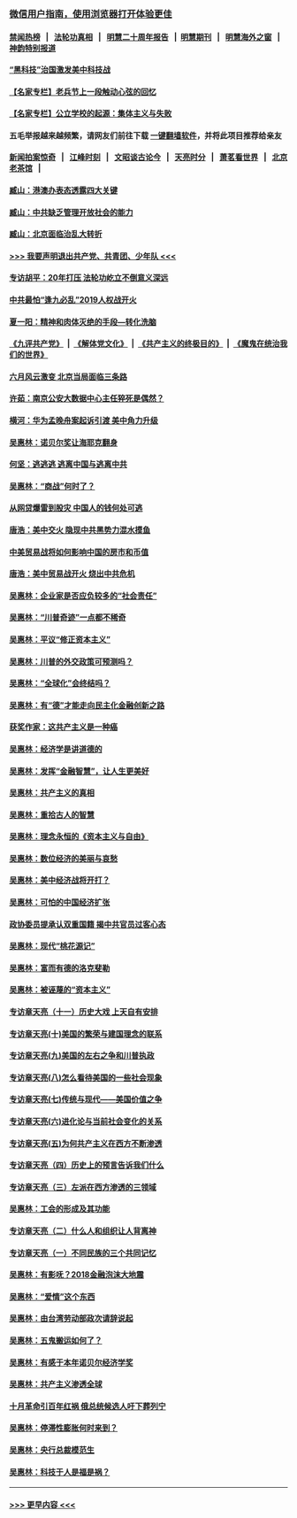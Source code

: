 ### [微信用户指南，使用浏览器打开体验更佳](https://github.com/gfw-breaker/banned-news1/blob/master/indexes/wechat-guide.md?t=0)
#### [禁闻热榜](热点新闻.md?t=0)  &nbsp;&nbsp;|&nbsp;&nbsp; [法轮功真相](https://github.com/gfw-breaker/truth/blob/master/README.md?t=0) &nbsp;&nbsp;|&nbsp;&nbsp; [明慧二十周年报告](https://github.com/gfw-breaker/mh-reports/blob/master/README.md?t=0) &nbsp;&nbsp;|&nbsp;&nbsp;[明慧期刊](https://github.com/gfw-breaker/mh-qikan) &nbsp;&nbsp;|&nbsp;&nbsp; [明慧海外之窗](https://github.com/gfw-breaker/mh-news/blob/master/README.md?t=0) &nbsp;&nbsp;|&nbsp;&nbsp; [神韵特别报道](https://github.com/gfw-breaker/mh-news/blob/master/shenyun.md?t=0)
#### [“黑科技”治国激发美中科技战](../pages/nsc423/n11638056.md?t=02030933) 
#### [【名家专栏】老兵节上一段触动心弦的回忆](../pages/nsc423/n11646016.md?t=02030933) 
#### [【名家专栏】公立学校的起源：集体主义与失败](../pages/nsc423/n11601833.md?t=02030933) 
#### 五毛举报越来越频繁，请网友们前往下载 [一键翻墙软件](https://github.com/gfw-breaker/ssr-accounts)，并将此项目推荐给亲友
#### [新闻拍案惊奇](https://github.com/gfw-breaker/banned-news1/blob/master/pages/link4.md) &nbsp;&nbsp;|&nbsp;&nbsp; [江峰时刻](https://github.com/gfw-breaker/banned-news1/blob/master/pages/link4.md) &nbsp;&nbsp;|&nbsp;&nbsp; [文昭谈古论今](https://github.com/gfw-breaker/banned-news1/blob/master/pages/link4.md) &nbsp;&nbsp;|&nbsp;&nbsp; [天亮时分](https://github.com/gfw-breaker/banned-news1/blob/master/pages/link4.md) &nbsp;&nbsp;|&nbsp;&nbsp; [萧茗看世界](https://github.com/gfw-breaker/banned-news1/blob/master/pages/link4.md) &nbsp;&nbsp;|&nbsp;&nbsp; [北京老茶馆](https://github.com/gfw-breaker/banned-news1/blob/master/pages/link4.md) &nbsp;&nbsp;|&nbsp;&nbsp; 
#### [臧山：港澳办表态透露四大关键](../pages/nsc423/n11421628.md?t=02030933) 
#### [臧山：中共缺乏管理开放社会的能力](../pages/nsc423/n11407457.md?t=02030933) 
#### [臧山：北京面临治乱大转折](../pages/nsc423/n11406895.md?t=02030933) 
#### [>>> 我要声明退出共产党、共青团、少年队 <<<](https://github.com/begood0513/goodnews/blob/master/quit/letter.md) 
#### [专访胡平：20年打压 法轮功屹立不倒意义深远](../pages/nsc423/n11398800.md?t=02030933) 
#### [中共最怕“逢九必乱”2019人权战开火](../pages/nsc423/n11385248.md?t=02030933) 
#### [夏一阳：精神和肉体灭绝的手段—转化洗脑](../pages/nsc423/n11368250.md?t=02030933) 
#### [《九评共产党》](https://github.com/begood0513/9ping.md/blob/master/README.md) &nbsp;|&nbsp; [《解体党文化》](../../../../jtdwh.md/blob/master/README.md)  &nbsp;|&nbsp; [《共产主义的终极目的》](../../../../gczydzjmd.md/blob/master/README.md) &nbsp;|&nbsp; [《魔鬼在统治我们的世界》](../../../../mgztzwmdsj.md/blob/master/README.md) 
#### [六月风云激变 北京当局面临三条路](../pages/nsc423/n11313668.md?t=02030933) 
#### [许茹：南京公安大数据中心主任猝死是偶然？](../pages/nsc423/n11064744.md?t=02030933) 
#### [横河：华为孟晚舟案起诉引渡 美中角力升级](../pages/nsc423/n11027230.md?t=02030933) 
#### [吴惠林：诺贝尔奖让海耶克翻身](../pages/nsc423/n10890049.md?t=02030933) 
#### [何坚：逃逃逃 逃离中国与逃离中共](../pages/nsc423/n10592891.md?t=02030933) 
#### [吴惠林：“商战”何时了？](../pages/nsc423/n10573558.md?t=02030933) 
#### [从网贷爆雷到股灾 中国人的钱何处可逃](../pages/nsc423/n10572800.md?t=02030933) 
#### [唐浩：美中交火 隐现中共黑势力混水摸鱼](../pages/nsc423/n10544040.md?t=02030933) 
#### [中美贸易战将如何影响中国的房市和币值](../pages/nsc423/n10543697.md?t=02030933) 
#### [唐浩：美中贸易战开火 烧出中共危机](../pages/nsc423/n10540126.md?t=02030933) 
#### [吴惠林：企业家是否应负较多的“社会责任”](../pages/nsc423/n10535022.md?t=02030933) 
#### [吴惠林：“川普奇迹”一点都不稀奇](../pages/nsc423/n10512808.md?t=02030933) 
#### [吴惠林：平议“修正资本主义”](../pages/nsc423/n10495724.md?t=02030933) 
#### [吴惠林：川普的外交政策可预测吗？](../pages/nsc423/n10462387.md?t=02030933) 
#### [吴惠林：“全球化”会终结吗？](../pages/nsc423/n10452838.md?t=02030933) 
#### [吴惠林：有“德”才能走向民主化金融创新之路](../pages/nsc423/n10432292.md?t=02030933) 
#### [获奖作家：这共产主义是一种癌](../pages/nsc423/n10431541.md?t=02030933) 
#### [吴惠林：经济学是讲道德的](../pages/nsc423/n10398014.md?t=02030933) 
#### [吴惠林：发挥“金融智慧”，让人生更美好](../pages/nsc423/n10375019.md?t=02030933) 
#### [吴惠林：共产主义的真相](../pages/nsc423/n10351394.md?t=02030933) 
#### [吴惠林：重拾古人的智慧](../pages/nsc423/n10337691.md?t=02030933) 
#### [吴惠林：理念永恒的《资本主义与自由》](../pages/nsc423/n10316274.md?t=02030933) 
#### [吴惠林：数位经济的美丽与哀愁](../pages/nsc423/n10292946.md?t=02030933) 
#### [吴惠林：美中经济战将开打？](../pages/nsc423/n10258825.md?t=02030933) 
#### [吴惠林：可怕的中国经济扩张](../pages/nsc423/n10219147.md?t=02030933) 
#### [政协委员提承认双重国籍 揭中共官员过客心态](../pages/nsc423/n10208809.md?t=02030933) 
#### [吴惠林：现代“桃花源记”](../pages/nsc423/n10185234.md?t=02030933) 
#### [吴惠林：富而有德的洛克斐勒](../pages/nsc423/n10142264.md?t=02030933) 
#### [吴惠林：被诬蔑的“资本主义”](../pages/nsc423/n10124816.md?t=02030933) 
#### [专访章天亮（十一）历史大戏 上天自有安排](../pages/nsc423/n10094905.md?t=02030933) 
#### [专访章天亮(十)美国的繁荣与建国理念的联系](../pages/nsc423/n10094899.md?t=02030933) 
#### [专访章天亮(九)美国的左右之争和川普执政](../pages/nsc423/n10094889.md?t=02030933) 
#### [专访章天亮(八)怎么看待美国的一些社会现象](../pages/nsc423/n10094857.md?t=02030933) 
#### [专访章天亮(七)传统与现代——美国价值之争](../pages/nsc423/n10093140.md?t=02030933) 
#### [专访章天亮(六)进化论与当前社会变化的关系](../pages/nsc423/n10092036.md?t=02030933) 
#### [专访章天亮(五)为何共产主义在西方不断渗透](../pages/nsc423/n10083620.md?t=02030933) 
#### [专访章天亮（四）历史上的预言告诉我们什么](../pages/nsc423/n10083606.md?t=02030933) 
#### [专访章天亮（三）左派在西方渗透的三领域](../pages/nsc423/n10081115.md?t=02030933) 
#### [吴惠林：工会的形成及其功能](../pages/nsc423/n10080633.md?t=02030933) 
#### [专访章天亮（二）什么人和组织让人背离神](../pages/nsc423/n10076637.md?t=02030933) 
#### [专访章天亮（一）不同民族的三个共同记忆](../pages/nsc423/n10074188.md?t=02030933) 
#### [吴惠林：有影呒？2018金融泡沫大地震](../pages/nsc423/n10040534.md?t=02030933) 
#### [吴惠林：“爱情”这个东西](../pages/nsc423/n10019423.md?t=02030933) 
#### [吴惠林：由台湾劳动部政次请辞说起](../pages/nsc423/n9979679.md?t=02030933) 
#### [吴惠林：五鬼搬运如何了？](../pages/nsc423/n9925338.md?t=02030933) 
#### [吴惠林：有感于本年诺贝尔经济学奖](../pages/nsc423/n9871883.md?t=02030933) 
#### [吴惠林：共产主义渗透全球](../pages/nsc423/n9812748.md?t=02030933) 
#### [十月革命引百年红祸 俄总统候选人吁下葬列宁](../pages/nsc423/n9810182.md?t=02030933) 
#### [吴惠林：停滞性膨胀何时来到？](../pages/nsc423/n9764136.md?t=02030933) 
#### [吴惠林：央行总裁模范生](../pages/nsc423/n9728134.md?t=02030933) 
#### [吴惠林：科技于人是福是祸？](../pages/nsc423/n9672982.md?t=02030933) 

----
#### [ >>> 更早内容 <<< ](../indexes/nsc423-earlier.md)
